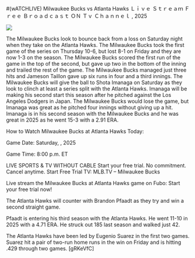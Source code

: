 #(wATCHLIVE) Milwaukee Bucks vs Atlanta Hawks Ｌｉｖｅ Ｓｔｒｅａｍ Ｆｒｅｅ Ｂｒｏａｄｃａｓｔ ＯＮ Ｔｖ Ｃｈａｎｎｅｌ , 2025  
  
  
[![](https://i.imgur.com/qSNzIqt.png)](https://movie.rssnews.media/ocfhbyz.php)  
  
The Milwaukee Bucks look to bounce back from a loss on Saturday night when they take on the Atlanta Hawks. The Milwaukee Bucks took the first game of the series on Thursday 10-6, but lost 8-1 on Friday and they are now 1-3 on the season. The Milwaukee Bucks scored the first run of the game in the top of the second, but gave up two in the bottom of the inning and trailed the rest of the game. The Milwaukee Bucks managed just three hits and Jameson Taillon gave up six runs in four and a third innings. The Milwaukee Bucks will give the ball to Shota Imanaga on Saturday as they look to clinch at least a series split with the Atlanta Hawks. Imanaga will be making his second start this season after he pitched against the Los Angeles Dodgers in Japan. The Milwaukee Bucks would lose the game, but Imanaga was great as he pitched four innings without giving up a hit. Imanaga is in his second season with the Milwaukee Bucks and he was great in 2025 as he went 15-3 with a 2.91 ERA.

How to Watch Milwaukee Bucks at Atlanta Hawks Today:

Game Date: Saturday, , 2025

Game Time: 8:00 p.m. ET

LIVE SPORTS & TV WITHOUT CABLE
Start your free trial. No commitment. Cancel anytime.
Start Free Trial
TV: MLB.TV – Milwaukee Bucks

Live stream the Milwaukee Bucks at Atlanta Hawks game on Fubo: Start your free trial now!

The Atlanta Hawks will counter with Brandon Pfaadt as they try and win a second straight game.

Pfaadt is entering his third season with the Atlanta Hawks. He went 11-10 in 2025 with a 4.71 ERA. He struck out 185 last season and walked just 42.

The Atlanta Hawks have been led by Eugenio Suarez in the first two games. Suarez hit a pair of two-run home runs in the win on Friday and is hitting .429 through two games. [gRKeVfC]